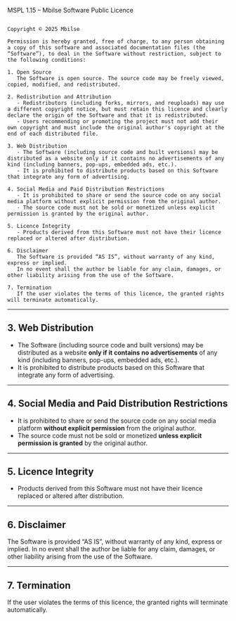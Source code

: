 MSPL 1.15 – Mbilse Software Public Licence

```

Copyright © 2025 Mbilse

Permission is hereby granted, free of charge, to any person obtaining a copy of this software and associated documentation files (the “Software”), to deal in the Software without restriction, subject to the following conditions:

1. Open Source
   The Software is open source. The source code may be freely viewed, copied, modified, and redistributed.

2. Redistribution and Attribution
   - Redistributors (including forks, mirrors, and reuploads) may use a different copyright notice, but must retain this licence and clearly declare the origin of the Software and that it is redistributed.
   - Users recommending or promoting the project must not add their own copyright and must include the original author's copyright at the end of each distributed file.

3. Web Distribution
   - The Software (including source code and built versions) may be distributed as a website only if it contains no advertisements of any kind (including banners, pop-ups, embedded ads, etc.).
   - It is prohibited to distribute products based on this Software that integrate any form of advertising.

4. Social Media and Paid Distribution Restrictions
   - It is prohibited to share or send the source code on any social media platform without explicit permission from the original author.
   - The source code must not be sold or monetized unless explicit permission is granted by the original author.

5. Licence Integrity
   - Products derived from this Software must not have their licence replaced or altered after distribution.

6. Disclaimer
   The Software is provided “AS IS”, without warranty of any kind, express or implied.
   In no event shall the author be liable for any claim, damages, or other liability arising from the use of the Software.

7. Termination
   If the user violates the terms of this licence, the granted rights will terminate automatically.
```
---

## 3. Web Distribution
- The Software (including source code and built versions) may be distributed as a website **only if it contains no advertisements** of any kind (including banners, pop-ups, embedded ads, etc.).
- It is prohibited to distribute products based on this Software that integrate any form of advertising.

---

## 4. Social Media and Paid Distribution Restrictions
- It is prohibited to share or send the source code on any social media platform **without explicit permission** from the original author.
- The source code must not be sold or monetized **unless explicit permission is granted** by the original author.

---

## 5. Licence Integrity
- Products derived from this Software must not have their licence replaced or altered after distribution.

---

## 6. Disclaimer
The Software is provided “AS IS”, without warranty of any kind, express or implied.
In no event shall the author be liable for any claim, damages, or other liability arising from the use of the Software.

---

## 7. Termination
If the user violates the terms of this licence, the granted rights will terminate automatically.
```
